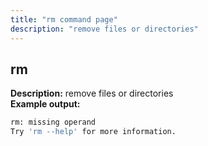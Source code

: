```yaml
---
title: "rm command page"
description: "remove files or directories"
---
```

## rm
**Description:** remove files or directories<br>
**Example output:**
```sh
rm: missing operand
Try 'rm --help' for more information.
```

